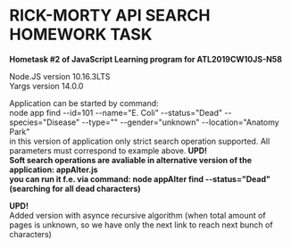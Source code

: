 # RICK-MORTY API SEARCH HOMEWORK TASK
<b>Hometask #2 of JavaScript Learning program for ATL2019CW10JS-N58</b><br>

Node.JS version 10.16.3LTS<br>
Yargs version 14.0.0<br>

Application can be started by command: <br>
node app find --id=101 --name="E. Coli" --status="Dead" --species="Disease" --type="" --gender="unknown" --location="Anatomy Park"
<br>
in this version of application only strict search operation supported. All parameters must correspond to example above.<b>
<b>UPD! </b> <br>
Soft search operations are avaliable in alternative version of the application: appAlter.js <br>
you can run it f.e. via command:<b> node appAlter find --status="Dead"</b><br>
(searching for all dead characters)</b>
  
  <b>UPD! </b> <br>
  Added version with asynce recursive algorithm (when total amount of pages is unknown, so we have only the next link to reach next bunch of characters)




